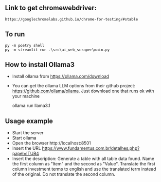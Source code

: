 ## Link to get chromewebdriver:

    https://googlechromelabs.github.io/chrome-for-testing/#stable

## To run

    py -m poetry shell
    py -m streamlit run .\src\ai_web_scraper\main.py

## How to install Ollama3

- Install ollama from https://ollama.com/download
- You can get the ollama LLM options from their github project: https://github.com/ollama/ollama. Just download one that runs ok with your machine

  ollama run llama3.1


## Usage example

- Start the server
- Start ollama
- Open the browser http://localhost:8501
- Insert the URL https://www.fundamentus.com.br/detalhes.php?papel=ITUB4
- Insert the description: Generate a table with all table data found. Name the  first column as "Item" and the second as "Value". Translate the first column  investment terms to english and use the translated term instead of the original. Do not translate the second column.
